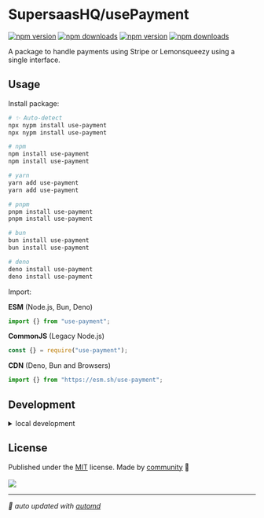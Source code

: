 # SupersaasHQ/usePayment

<!-- automd:badges color=yellow -->

[![npm version](https://img.shields.io/npm/v/use-payment?color=yellow)](https://npmjs.com/package/use-payment)
[![npm downloads](https://img.shields.io/npm/dm/use-payment?color=yellow)](https://npm.chart.dev/use-payment)
[![npm version](https://img.shields.io/npm/v/use-payment?color=yellow)](https://npmjs.com/package/use-payment)
[![npm downloads](https://img.shields.io/npm/dm/use-payment?color=yellow)](https://npm.chart.dev/use-payment)

<!-- /automd -->

A package to handle payments using Stripe or Lemonsqueezy using a single interface.

## Usage

Install package:

<!-- automd:pm-install -->

```sh
# ✨ Auto-detect
npx nypm install use-payment
npx nypm install use-payment

# npm
npm install use-payment
npm install use-payment

# yarn
yarn add use-payment
yarn add use-payment

# pnpm
pnpm install use-payment
pnpm install use-payment

# bun
bun install use-payment
bun install use-payment

# deno
deno install use-payment
deno install use-payment
```

<!-- /automd -->

Import:

<!-- automd:jsimport cjs cdn name="use-payment" -->

**ESM** (Node.js, Bun, Deno)

```js
import {} from "use-payment";
```

**CommonJS** (Legacy Node.js)

```js
const {} = require("use-payment");
```

**CDN** (Deno, Bun and Browsers)

```js
import {} from "https://esm.sh/use-payment";
```

<!-- /automd -->

## Development

<details>

<summary>local development</summary>

- Clone this repository
- Install latest LTS version of [Node.js](https://nodejs.org/en/)
- Enable [Corepack](https://github.com/nodejs/corepack) using `corepack enable`
- Install dependencies using `pnpm install`
- Run interactive tests using `pnpm dev`

</details>

## License

<!-- automd:contributors license=MIT -->

Published under the [MIT](https://github.com/SupersaasHQ/usePayment/blob/main/LICENSE) license.
Made by [community](https://github.com/SupersaasHQ/usePayment/graphs/contributors) 💛
<br><br>
<a href="https://github.com/SupersaasHQ/usePayment/graphs/contributors">
<img src="https://contrib.rocks/image?repo=SupersaasHQ/usePayment" />
</a>

<!-- /automd -->

<!-- automd:with-automd -->

---

_🤖 auto updated with [automd](https://automd.SupersaasHQ.io)_

<!-- /automd -->
